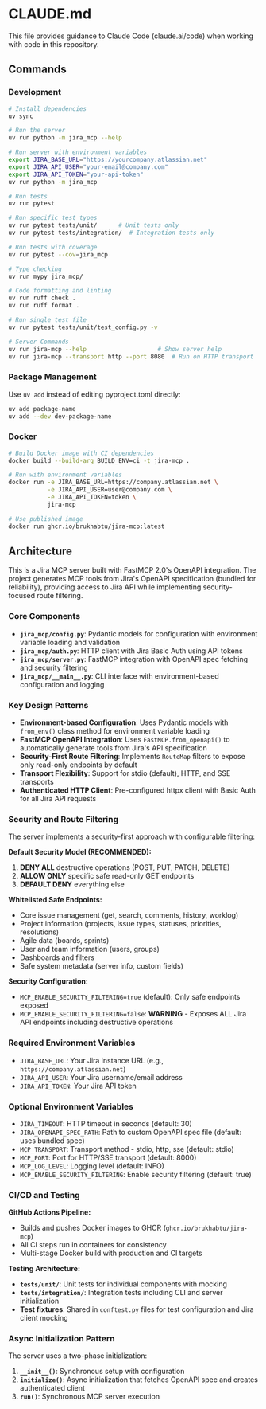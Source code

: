 # CLAUDE.md

This file provides guidance to Claude Code (claude.ai/code) when working with code in this repository.

## Commands

### Development
```bash
# Install dependencies  
uv sync

# Run the server
uv run python -m jira_mcp --help

# Run server with environment variables
export JIRA_BASE_URL="https://yourcompany.atlassian.net"
export JIRA_API_USER="your-email@company.com"
export JIRA_API_TOKEN="your-api-token"
uv run python -m jira_mcp

# Run tests
uv run pytest

# Run specific test types
uv run pytest tests/unit/      # Unit tests only
uv run pytest tests/integration/  # Integration tests only

# Run tests with coverage
uv run pytest --cov=jira_mcp

# Type checking  
uv run mypy jira_mcp/

# Code formatting and linting
uv run ruff check .
uv run ruff format .

# Run single test file
uv run pytest tests/unit/test_config.py -v

# Server Commands
uv run jira-mcp --help                    # Show server help
uv run jira-mcp --transport http --port 8080  # Run on HTTP transport
```

### Package Management
Use `uv add` instead of editing pyproject.toml directly:
```bash
uv add package-name
uv add --dev dev-package-name
```

### Docker
```bash
# Build Docker image with CI dependencies
docker build --build-arg BUILD_ENV=ci -t jira-mcp .

# Run with environment variables  
docker run -e JIRA_BASE_URL=https://company.atlassian.net \
           -e JIRA_API_USER=user@company.com \
           -e JIRA_API_TOKEN=token \
           jira-mcp

# Use published image
docker run ghcr.io/brukhabtu/jira-mcp:latest
```

## Architecture

This is a Jira MCP server built with FastMCP 2.0's OpenAPI integration. The project generates MCP tools from Jira's OpenAPI specification (bundled for reliability), providing access to Jira API while implementing security-focused route filtering.

### Core Components

- **`jira_mcp/config.py`**: Pydantic models for configuration with environment variable loading and validation
- **`jira_mcp/auth.py`**: HTTP client with Jira Basic Auth using API tokens
- **`jira_mcp/server.py`**: FastMCP integration with OpenAPI spec fetching and security filtering
- **`jira_mcp/__main__.py`**: CLI interface with environment-based configuration and logging

### Key Design Patterns

- **Environment-based Configuration**: Uses Pydantic models with `from_env()` class method for environment variable loading
- **FastMCP OpenAPI Integration**: Uses `FastMCP.from_openapi()` to automatically generate tools from Jira's API specification
- **Security-First Route Filtering**: Implements `RouteMap` filters to expose only read-only endpoints by default
- **Transport Flexibility**: Support for stdio (default), HTTP, and SSE transports
- **Authenticated HTTP Client**: Pre-configured httpx client with Basic Auth for all Jira API requests

### Security and Route Filtering

The server implements a security-first approach with configurable filtering:

**Default Security Model (RECOMMENDED):**
1. **DENY ALL** destructive operations (POST, PUT, PATCH, DELETE)
2. **ALLOW ONLY** specific safe read-only GET endpoints
3. **DEFAULT DENY** everything else

**Whitelisted Safe Endpoints:**
- Core issue management (get, search, comments, history, worklog)
- Project information (projects, issue types, statuses, priorities, resolutions)
- Agile data (boards, sprints)
- User and team information (users, groups)
- Dashboards and filters
- Safe system metadata (server info, custom fields)

**Security Configuration:**
- `MCP_ENABLE_SECURITY_FILTERING=true` (default): Only safe endpoints exposed
- `MCP_ENABLE_SECURITY_FILTERING=false`: **WARNING** - Exposes ALL Jira API endpoints including destructive operations

### Required Environment Variables
- `JIRA_BASE_URL`: Your Jira instance URL (e.g., `https://company.atlassian.net`)
- `JIRA_API_USER`: Your Jira username/email address  
- `JIRA_API_TOKEN`: Your Jira API token

### Optional Environment Variables
- `JIRA_TIMEOUT`: HTTP timeout in seconds (default: 30)
- `JIRA_OPENAPI_SPEC_PATH`: Path to custom OpenAPI spec file (default: uses bundled spec)
- `MCP_TRANSPORT`: Transport method - stdio, http, sse (default: stdio)
- `MCP_PORT`: Port for HTTP/SSE transport (default: 8000)
- `MCP_LOG_LEVEL`: Logging level (default: INFO)
- `MCP_ENABLE_SECURITY_FILTERING`: Enable security filtering (default: true)

### CI/CD and Testing

**GitHub Actions Pipeline:**
- Builds and pushes Docker images to GHCR (`ghcr.io/brukhabtu/jira-mcp`)
- All CI steps run in containers for consistency
- Multi-stage Docker build with production and CI targets

**Testing Architecture:**
- **`tests/unit/`**: Unit tests for individual components with mocking
- **`tests/integration/`**: Integration tests including CLI and server initialization  
- **Test fixtures**: Shared in `conftest.py` files for test configuration and Jira client mocking

### Async Initialization Pattern

The server uses a two-phase initialization:
1. **`__init__()`**: Synchronous setup with configuration
2. **`initialize()`**: Async initialization that fetches OpenAPI spec and creates authenticated client
3. **`run()`**: Synchronous MCP server execution